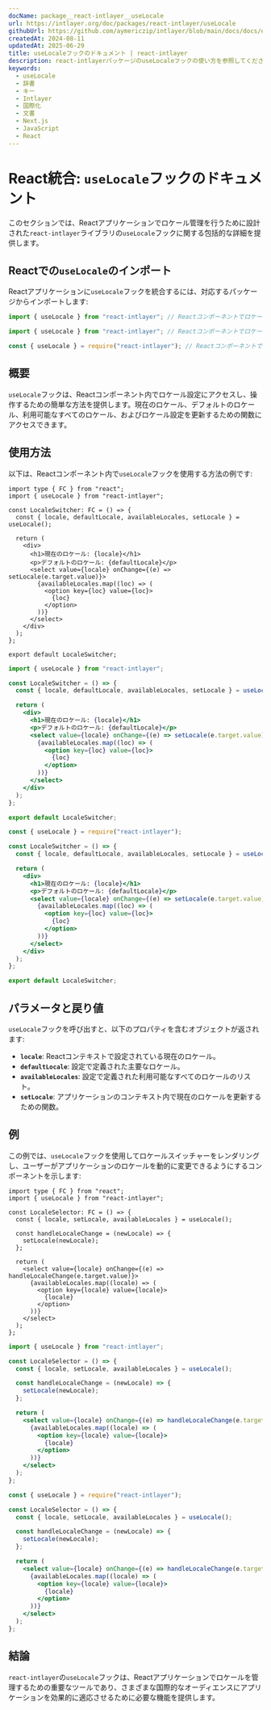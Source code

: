 ```yaml
---
docName: package__react-intlayer__useLocale
url: https://intlayer.org/doc/packages/react-intlayer/useLocale
githubUrl: https://github.com/aymericzip/intlayer/blob/main/docs/docs/en/packages/react-intlayer/useLocale.md
createdAt: 2024-08-11
updatedAt: 2025-06-29
title: useLocaleフックのドキュメント | react-intlayer
description: react-intlayerパッケージのuseLocaleフックの使い方を参照してください
keywords:
  - useLocale
  - 辞書
  - キー
  - Intlayer
  - 国際化
  - 文書
  - Next.js
  - JavaScript
  - React
---
```


# React統合: `useLocale`フックのドキュメント

このセクションでは、Reactアプリケーションでロケール管理を行うために設計された`react-intlayer`ライブラリの`useLocale`フックに関する包括的な詳細を提供します。

## Reactでの`useLocale`のインポート

Reactアプリケーションに`useLocale`フックを統合するには、対応するパッケージからインポートします:

```typescript codeFormat="typescript"
import { useLocale } from "react-intlayer"; // Reactコンポーネントでロケール管理に使用
```

```javascript codeFormat="esm"
import { useLocale } from "react-intlayer"; // Reactコンポーネントでロケール管理に使用
```

```javascript codeFormat="commonjs"
const { useLocale } = require("react-intlayer"); // Reactコンポーネントでロケール管理に使用
```

## 概要

`useLocale`フックは、Reactコンポーネント内でロケール設定にアクセスし、操作するための簡単な方法を提供します。現在のロケール、デフォルトのロケール、利用可能なすべてのロケール、およびロケール設定を更新するための関数にアクセスできます。

## 使用方法

以下は、Reactコンポーネント内で`useLocale`フックを使用する方法の例です:

```tsx fileName="src/components/LocaleSwitcher.tsx" codeFormat="typescript"
import type { FC } from "react";
import { useLocale } from "react-intlayer";

const LocaleSwitcher: FC = () => {
  const { locale, defaultLocale, availableLocales, setLocale } = useLocale();

  return (
    <div>
      <h1>現在のロケール: {locale}</h1>
      <p>デフォルトのロケール: {defaultLocale}</p>
      <select value={locale} onChange={(e) => setLocale(e.target.value)}>
        {availableLocales.map((loc) => (
          <option key={loc} value={loc}>
            {loc}
          </option>
        ))}
      </select>
    </div>
  );
};

export default LocaleSwitcher;
```

```jsx fileName="src/components/LocaleSwitcher.mjx" codeFormat="esm"
import { useLocale } from "react-intlayer";

const LocaleSwitcher = () => {
  const { locale, defaultLocale, availableLocales, setLocale } = useLocale();

  return (
    <div>
      <h1>現在のロケール: {locale}</h1>
      <p>デフォルトのロケール: {defaultLocale}</p>
      <select value={locale} onChange={(e) => setLocale(e.target.value)}>
        {availableLocales.map((loc) => (
          <option key={loc} value={loc}>
            {loc}
          </option>
        ))}
      </select>
    </div>
  );
};

export default LocaleSwitcher;
```

```jsx fileName="src/components/LocaleSwitcher.csx" codeFormat="commonjs"
const { useLocale } = require("react-intlayer");

const LocaleSwitcher = () => {
  const { locale, defaultLocale, availableLocales, setLocale } = useLocale();

  return (
    <div>
      <h1>現在のロケール: {locale}</h1>
      <p>デフォルトのロケール: {defaultLocale}</p>
      <select value={locale} onChange={(e) => setLocale(e.target.value)}>
        {availableLocales.map((loc) => (
          <option key={loc} value={loc}>
            {loc}
          </option>
        ))}
      </select>
    </div>
  );
};

export default LocaleSwitcher;
```

## パラメータと戻り値

`useLocale`フックを呼び出すと、以下のプロパティを含むオブジェクトが返されます:

- **`locale`**: Reactコンテキストで設定されている現在のロケール。
- **`defaultLocale`**: 設定で定義された主要なロケール。
- **`availableLocales`**: 設定で定義された利用可能なすべてのロケールのリスト。
- **`setLocale`**: アプリケーションのコンテキスト内で現在のロケールを更新するための関数。

## 例

この例では、`useLocale`フックを使用してロケールスイッチャーをレンダリングし、ユーザーがアプリケーションのロケールを動的に変更できるようにするコンポーネントを示します:

```tsx fileName="src/components/LocaleSelector.tsx" codeFormat="typescript"
import type { FC } from "react";
import { useLocale } from "react-intlayer";

const LocaleSelector: FC = () => {
  const { locale, setLocale, availableLocales } = useLocale();

  const handleLocaleChange = (newLocale) => {
    setLocale(newLocale);
  };

  return (
    <select value={locale} onChange={(e) => handleLocaleChange(e.target.value)}>
      {availableLocales.map((locale) => (
        <option key={locale} value={locale}>
          {locale}
        </option>
      ))}
    </select>
  );
};
```

```jsx fileName="src/components/LocaleSelector.mjx" codeFormat="esm"
import { useLocale } from "react-intlayer";

const LocaleSelector = () => {
  const { locale, setLocale, availableLocales } = useLocale();

  const handleLocaleChange = (newLocale) => {
    setLocale(newLocale);
  };

  return (
    <select value={locale} onChange={(e) => handleLocaleChange(e.target.value)}>
      {availableLocales.map((locale) => (
        <option key={locale} value={locale}>
          {locale}
        </option>
      ))}
    </select>
  );
};
```

```jsx fileName="src/components/LocaleSelector.csx" codeFormat="commonjs"
const { useLocale } = require("react-intlayer");

const LocaleSelector = () => {
  const { locale, setLocale, availableLocales } = useLocale();

  const handleLocaleChange = (newLocale) => {
    setLocale(newLocale);
  };

  return (
    <select value={locale} onChange={(e) => handleLocaleChange(e.target.value)}>
      {availableLocales.map((locale) => (
        <option key={locale} value={locale}>
          {locale}
        </option>
      ))}
    </select>
  );
};
```

## 結論

`react-intlayer`の`useLocale`フックは、Reactアプリケーションでロケールを管理するための重要なツールであり、さまざまな国際的なオーディエンスにアプリケーションを効果的に適応させるために必要な機能を提供します。
